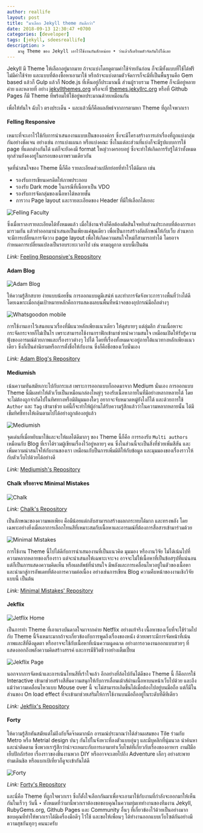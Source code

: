 ```yaml
---
author: reallife
layout: post
title: "มาเลือก Jekyll theme กันดีกว่า"
date: 2018-09-13 12:30:47 +0700
categories: [developer]
tags: [jekyll, sdeesreallife]
description: >
    มาดู Theme ของ Jekyll เอาไว้ใช้งานกันสักหน่อย ‣ ว่าแล้วก็เตรียมตัวจัดกันไปได้เลย
---
```

Jekyll มี Theme ให้เลือกอยู่มากมาย ถ้าจะแบ่งโดยดูตามค่าใช้จ่ายกันก่อน ก็จะมีทั้งแบบที่ใช้ได้ฟรีไม่มีค่าใช้จ่าย และแบบที่ต้องซื้อหาเอามาใช้ หรือถ้าจะแบ่งตามตัวจัดการก็จะมีที่เป็นพื้นฐานคือ Gem based แล้วก็ Gulp แล้วก็ Node.js ที่เห็นอยู่ก็ประมาณนี้ ส่วนผู้รวบรวม Theme ก็จะมีอยู่หลายค่าย และหลายที่ อย่าง [jekyllthemes.org](http://jekyllthemes.org/) หรือจะที่ [themes.jekyllrc.org](http://themes.jekyllrc.org/) หรือที่ Github Pages ก็มี Theme ที่พร้อมให้ใช้อยู่พอประมาณด้วยเหมือนกัน

เพื่อให้ทันใจ ฉับไว ตรงประเด็น ‣ และแล้วนี่ก็คือผลลัพธ์จากการตามหา Theme ที่ถูกใจพวกเรา

#### Felling Responsive
เหมาะที่จะเอาไว้ใช้กับการนำเสนองานแบบเป็นขององค์กร ซึ่งจะมีโครงสร้างการเล่าเรื่องที่ถูกแบ่งกลุ่มกันอย่างชัดเจน อย่างเช่น การแบ่งแผนก หรือแบ่งคณะ ซึ่งในแต่ละส่วนที่แบ่งก็จะมีรูปแบบการใช้ page ที่แตกต่างกันได้ แต่ก็จะยังคงมี format ใหญ่วางครอบอยู่ ซึ่งจะทำให้เกิดการรับรู้ได้ว่าทั้งหมดทุกส่วนยังคงอยู่ในกรอบของภาพรวมเดียวกัน

จุดที่น่าสนใจของ Theme นี้ก็คือ รายละเอียดส่วนปลีกย่อยที่ทำไว้ได้ดีมาก เช่น
- รองรับการเขียนเครดิตให้ภาพประกอบ
- รองรับ Dark mode ในกรณีที่เนื้อหาเป็น VDO
- รองรับการจัดกลุ่มของเนื้อหาได้หลายชั้น
- การวาง Page layout และรายละเอียดของ Header ที่มีให้เลือกได้เยอะ

![Felling Faculty](https://res.cloudinary.com/sdees-reallife/image/upload/c_scale,e_shadow:40,w_400/v1536908175/Screenshot_2018-09-14_Feeling_Faculty.png)

ซึ่งเมื่อเราลงรายละเอียดได้ทั้งหมดแล้ว เมื่อใช้งานจริงก็คือต้องตัดสินใจหยิบส่วนประกอบที่ต้องการเอามารวมกัน แล้วทำออกมานำเสนอเป็นเพียงแค่ชุดเดียว เพื่อเป็นการสร้างอัตลักษณ์ให้กับเว็บ ส่วนหากจะมีการเปลี่ยนการจัดวาง page layout เพื่อให้เกิดความสนใจใหม่ก็สามารถทำได้ โดยอาจกำหนดการเปลี่ยนแปลงเป็นรอบระยะเวลาไป เช่น ตามฤดูกาล แบบนี้เป็นต้น

*Link:* [Feeling Responsive's Repository](https://github.com/Phlow/feeling-responsive)

#### Adam Blog
![Adam Blog](https://res.cloudinary.com/sdees-reallife/image/upload/c_scale,w_400/v1536908173/adam-blog-imac.jpg)

ให้ความรู้สึกสบาย ง่ายแบบน้อยชิ้น การออกแบบดูมีเสน่ห์ และทำการจัดจังหวะการวางพื้นที่ว่างได้ดี โดยเฉพาะเมื่อกลุ่มเป้าหมายหลักคือการแสดงผลบนพื้นที่หน้าจอของอุปกรณ์มือถือต่างๆ

![Whatsgoodon mobile](https://res.cloudinary.com/sdees-reallife/image/upload/c_scale,e_shadow:40,w_200/v1536908175/Screenshot_2018-09-14_What_s_Good.jpg)

การใช้งานเอาไว้เสนอแนวเรื่องที่มีแนวหลักเพียงแนวเดียว ให้ดูสบายๆ แต่ลุ่มลึก ส่วนเนื้อหาจะกระจัดกระจายก็ไม่เป็นไร เพราะสามารถใช้งานกราฟิกเข้ามาช่วยนำความสนใจ เหมือนเปิดให้รับรู้ความฟุ้งของอารมณ์ด้วยภาพและเรื่องราวต่างๆ ไปได้ โดยที่เรื่องทั้งหมดจะอยู่ภายใต้แนวทางหลักเพียงแนวเดียว ซึ่งก็เป็นคำนิยามหรือการตั้งชื่อให้กับงาน ซึ่งก็คือชื่อของเว็บนั่นเอง

*Link:* [Adam Blog's Repository](https://github.com/artemsheludko/adam-blog)
#### Mediumish
เน้นความทันสมัยเกาะไปกับกระแส เพราะการออกแบบก็ถอดมาจาก Medium นั่นเอง การออกแบบ Theme นี้มีผลทำให้ตัวเว็บเป็นเหมือนกล่องใหญ่ๆ รองรับเนื้อหาภายในที่มีอย่างหลากหลายได้ โดยจะไม่ต้องถูกจำกัดไปในทิศทางหรือมิติมุมมองใดๆ อยากจะจับหมวดหมู่ยังไงก็ได้ และด้วยการใช้ `Author` และ `Tag` เข้ามาช่วย แค่นี้ก็จะทำให้ผู้อ่านได้รับความรู้สึกแล้วว่าในความหลากหลายนั้น ได้มีเข็มทิศชี้ทางให้เดินตามไปได้อย่างถูกต้องอยู่แล้ว

![Mediumish](https://res.cloudinary.com/sdees-reallife/image/upload/c_scale,e_shadow:40,w_400/v1536908174/Screenshot_2018-09-14_Home_Mediumish.jpg)

จุดเด่นที่เมื่อหยิบมาใช้และจะให้ผลได้ดีมากๆ ของ Theme นี้ก็คือ การรองรับ `Multi authors` เหมือนกับ Blog ที่เราได้รวมผู้เขียนเรื่องไว้อยู่หลายๆ คน ซึ่งในส่วนนี้จะเป็นสิ่งที่ช่วยเพิ่มสีสัน และเพิ่มความน่าสนใจให้กับงานของเรา เหมือนเกับป็นการเพิ่มมิติให้กับข้อมูล และมุมมองของเรื่องราวให้กับตัวเว็บไปด้วยได้อย่างดี

*Link:* [Mediumish's Repository](https://github.com/wowthemesnet/mediumish-theme-jekyll)
#### Chalk หรืออาจจะ Minimal Mistakes

![Chalk](https://res.cloudinary.com/sdees-reallife/image/upload/c_scale,w_400/v1536908173/chalk-intro.png)

*Link:* [Chalk's Repository](https://github.com/nielsenramon/chalk)

เป็นลักษณะของความพอเพียง คือมีน้อยแต่กลับสามารถสร้างผลกกระทบได้มาก และทรงพลัง โดยเฉพาะอย่างยิ่งเมื่อเอาการเลือกโทนสีที่เหมาะสมกับเนื้อหาและอารมณ์ที่ต้องการสื่อสารเข้ามาร่วมด้วย

![Minimal Mistakes](https://res.cloudinary.com/sdees-reallife/image/upload/c_scale,e_shadow:40,w_400/v1536908173/screenshot.png)

การใช้งาน Theme นี้ไปได้ดีกับการนำเสนองานที่เป็นแนวคิด มุมมอง หรืองานวิจัย ไม่ได้เน้นไปที่ความหลากหลายของเรื่องราว แต่จะนำเสนอให้เฉพาะเจาะจง อาจจะไม่ใช่เนื้อหาที่เป็นข้อสรุปที่แน่นอน แต่ก็เป็นการแสดงความคิดเห็น หรือผลลัพธ์ที่น่าสนใจ มีพลังและการเคลื่อนไหวอยู่ในตัวของเนื้อหา และนำมาสู่การอัพเดทที่ต้องการความต่อเนื่อง อย่างเช่นการเขียน Blog ความคืบหน้าของงานเชิงวิจัยแบบนี้ เป็นต้น

*Link:* [Minimal Mistakes' Repository](https://github.com/mmistakes/minimal-mistakes)

#### Jekflix
![Jetflix Home](https://res.cloudinary.com/sdees-reallife/image/upload/c_scale,w_400/v1536908173/Screenshot-Jekflix-1.png)

เป็นการทำ Theme ที่เอาแรงบันดาลใจมาจากค่าย Netflix อย่างแท้จริง เนื้อหาของเว็บที่จะใช้ร่วมไปกับ Theme นี้จึงเหมาะมากถ้าจะเกี่ยวข้องกับการพูดถึงเรื่องของหนัง ด้วยเพราะมีการจัดหน้าที่เน้นภาพและสีที่ดึงดูดตา หรืออาจจะใช้กับเนื้อหาที่เน้นความฉูดฉาด อย่างการอวดงานออกแบบสวยๆ ที่แสดงออกถึงพลังความคิดสร้างสรรค์ และการมีชีวิตชีวาอย่างเต็มเปี่ยม

![Jekflix Page](https://res.cloudinary.com/sdees-reallife/image/upload/c_scale,e_shadow:40,w_400/v1536908174/Screenshot_2018-09-14_Minhas_primeiras_5_impressões_sobre_Django_Jekflix.jpg)

นอกจากการจัดหน้าและการเน้นโทนสีที่เร้าใจแล้ว อีกอย่างที่ล้อไปกันได้ดีของ Theme นี้ ก็คือการใช้ Interactive เข้ามาช่วยสร้างสีสันความสนุกให้กับการเลื่อนเม้าส์ผ่านเนื้อหาบนหน้าเว็บไปด้วย และถึงแม้ว่าความเคลื่อนไหวแบบ Mouse over นี้ จะไม่สามารถเกิดขึ้นได้เมื่อต้องไปอยู่บนมือถือ แต่ก็มีในส่วนของ On load effect ที่จะเข้ามาช่วยเสริมให้การใช้งานบนมือถืออยู่ในระดับที่ดีทีเดียว

*Link:* [Jekflix's Repository](https://github.com/thiagorossener/jekflix-template)
#### Forty
ให้ความรู้สึกทันสมัยแต่ไม่ถึงกับจิ๊ดจ๊าดมากนัก อารมณ์ประมาณว่าได้ส่วนผสมของ Tile ร่วมกับ Metro หรือ Metrial design ปนๆ กันไปในจังหวะที่ลงตัวแบบอุ่นๆ และมีบุคลิกที่นุ่มนวล น่าค้นหา และน่าติดตาม ซึ่งพวกเรารู้สึกว่าน่าจะเหมาะกับการเอามาทำเว็บไซต์ที่เกี่ยวกับเรื่องของอาหาร งานฝีมือเย็บปักถักร้อย เรื่องราวของชิ้นงานพวก DIY หรืออาจจะเลยไปถึง Adventure เล็กๆ อย่างสะพายย่ามเดินชิล หรือแบกเป้เที่ยวก็ดูจะเข้ากันได้ดี

![Forty](https://res.cloudinary.com/sdees-reallife/image/upload/c_scale,w_400/v1536908174/Screenshot_2018-09-14_Forty.png)

*Link:* [Forty's Repository](https://github.com/andrewbanchich/forty-jekyll-theme)

และนี่คือ Theme ที่ถูกใจพวกเรา ซึ่งก็ตั้งใจเลือกกันมาเพื่อจะเอามาใช้กับงานที่กำลังจะออกมาให้เห็นกันในเร็วๆ วันนี้ ‣ ทั้งหมดที่ว่ามานี้พวกเราต้องขอขอบคุณในความทุ่มเททำงานของทีมงาน Jekyll, RubyGems.org, Github Pages และ Community อื่นๆ ที่เกี่ยวข้องไว้ด้วยเป็นอย่างมาก ขอบคุณที่ทำให้พวกเราได้มีเครื่องมือดีๆ ไว้ใช้ และขอให้เพื่อนๆ ได้ทำงานออกแบบเว็บไซต์กันอย่างมีความสุขกันทุกๆ คนนะครับ
